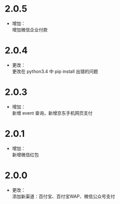 # 2.0.5
* 增加：<br/>
增加微信企业付款

# 2.0.4
* 更改：<br/>
更改在 python3.4 中 pip install 出错的问题
# 2.0.3
* 增加：<br/>
新增 event 查询，新增京东手机网页支付

# 2.0.1
* 增加：<br/>
新增微信红包

# 2.0.0
* 更改：<br>
添加新渠道：百付宝、百付宝WAP、微信公众号支付


